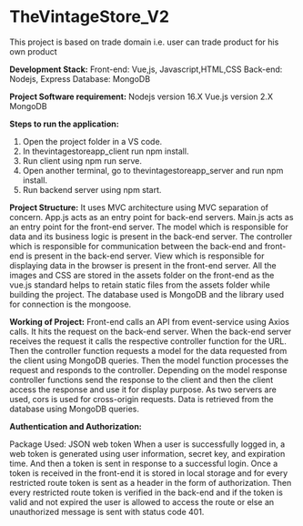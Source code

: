 # TheVintageStore_V2
This project is based on trade domain i.e. user can trade product for his own product

**Development Stack:**
Front-end: Vue,js, Javascript,HTML,CSS
Back-end: Nodejs, Express
Database: MongoDB

**Project Software requirement:**
Nodejs version 16.X
Vue.js version 2.X
MongoDB

**Steps to run the application:**
1. Open the project folder in a VS code.
2. In thevintagestoreapp_client run npm install.
3. Run client using npm run serve.
4. Open another terminal, go to thevintagestoreapp_server and run npm install.
5. Run backend server using npm start.

**Project Structure:**
It uses MVC architecture using MVC separation of concern.
App.js acts as an entry point for back-end servers.
Main.js acts as an entry point for the front-end server.
The model which is responsible for data and its business logic is present in the back-end server.
The controller which is responsible for communication between the back-end and front-end is present in the back-end server.
View which is responsible for displaying data in the browser is present in the front-end server.
All the images and CSS are stored in the assets folder on the front-end as the vue.js standard helps to retain static files from the assets folder while building the project. 
The database used is MongoDB and the library used for connection is the mongoose.

**Working of Project:**
Front-end calls an API from event-service using Axios calls.
It hits the request on the back-end server.
When the back-end server receives the request it calls the respective controller function for the URL.
Then the controller function requests a model for the data requested from the client using MongoDB queries.
Then the model function processes the request and responds to the controller.
Depending on the model response controller functions send the response to the client and then the client access the response and use it for display purpose.
As two servers are used, cors is used for cross-origin requests.
Data is retrieved from the database using MongoDB queries.

**Authentication and Authorization:**

Package Used: JSON web token
When a user is successfully logged in, a web token is generated using user information, secret key, and expiration time. And then a token is sent in response to a successful login.
Once a token is received in the front-end it is stored in local storage and for every restricted route token is sent as a header in the form of authorization.
Then every restricted route token is verified in the back-end and if the token is valid and not expired the user is allowed to access the route or else an unauthorized message is sent with status code 401.




